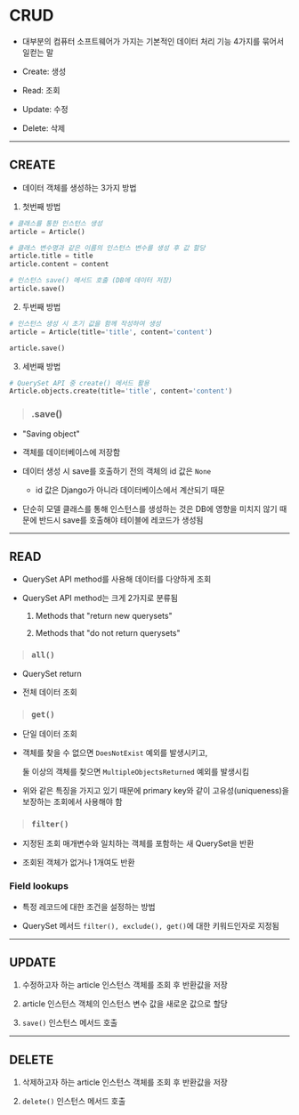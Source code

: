 # CRUD

- 대부분의 컴퓨터 소프트웨어가 가지는 기본적인 데이터 처리 기능 4가지를 묶어서 일컫는 말

- Create: 생성

- Read: 조회

- Update: 수정

- Delete: 삭제

---

## CREATE

- 데이터 객체를 생성하는 3가지 방법

1. 첫번째 방법

```python
# 클래스를 통한 인스턴스 생성
article = Article()

# 클래스 변수명과 같은 이름의 인스턴스 변수를 생성 후 값 할당
article.title = title
article.content = content

# 인스턴스 save() 메서드 호출 (DB에 데이터 저장)
article.save()
```

2. 두번째 방법

```python
# 인스턴스 생성 시 초기 값을 함께 작성하여 생성
article = Article(title='title', content='content')

article.save()
```

3. 세번째 방법

```python
# QuerySet API 중 create() 메서드 활용
Article.objects.create(title='title', content='content')
```

> ### .save()

- "Saving object"

- 객체를 데이터베이스에 저장함

- 데이터 생성 시 save를 호출하기 전의 객체의 id 값은 `None`

  - id 값은 Django가 아니라 데이터베이스에서 계산되기 때문

- 단순히 모델 클래스를 통해 인스턴스를 생성하는 것은 DB에 영향을 미치지 않기 때문에 반드시 save를 호출해야 테이블에 레코드가 생성됨

---

## READ

- QuerySet API method를 사용해 데이터를 다양하게 조회

- QuerySet API method는 크게 2가지로 분류됨

  1. Methods that "return new querysets"
  
  2. Methods that "do not return querysets"

> ### `all()`

- QuerySet return

- 전체 데이터 조회

> ### `get()`

- 단일 데이터 조회

- 객체를 찾을 수 없으면 `DoesNotExist` 예외를 발생시키고,

  둘 이상의 객체를 찾으면 `MultipleObjectsReturned` 예외를 발생시킴 

- 위와 같은 특징을 가지고 있기 때문에 primary key와 같이 고유성(uniqueness)을 보장하는 조회에서 사용해야 함

> ### `filter()`

- 지정된 조회 매개변수와 일치하는 객체를 포함하는 새 QuerySet을 반환

- 조회된 객체가 없거나 1개여도 반환

### Field lookups

- 특정 레코드에 대한 조건을 설정하는 방법

- QuerySet 메서드 `filter(), exclude(), get()`에 대한 키워드인자로 지정됨

---

## UPDATE

1. 수정하고자 하는 article 인스턴스 객체를 조회 후 반환값을 저장

2. article 인스턴스 객체의 인스턴스 변수 값을 새로운 값으로 할당

3. `save()` 인스턴스 메서드 호출

---

## DELETE

1. 삭제하고자 하는 article 인스턴스 객체를 조회 후 반환값을 저장

2. `delete()` 인스턴스 메서드 호출